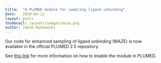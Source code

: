 ```yaml
---
title:  "A PLUMED module for sampling ligand unbinding"
date:   2019-04-12
layout: posts
thumbnail: /assets/images/maze.png
author: Jakub Rydzewski
---
```


Our code for enhanced sampling of ligand unbinding (MAZE) is now available 
in the official PLUMED 2.5 repository.

See [this link](/software/) for more information on how to enable the module
in PLUMED.
